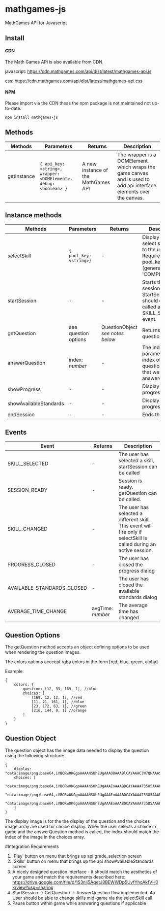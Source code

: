 # mathgames-js

MathGames API for Javascript

## Install
#### CDN		

The Math Games APi is also available from CDN.				

javascript: https://cdn.mathgames.com/api/dist/latest/mathgames-api.js

css: https://cdn.mathgames.com/api/dist/latest/mathgames-api.css


#### NPM
Please import via the CDN theas the npm package is not maintained not up-to-date.
```
npm install mathgames-js
```


## Methods

Methods | Parameters | Returns | Description
---|---|---|---
getInstance | ```{ api_key: <string>, wrapper: <DOMElement>, debug: <boolean> }``` |  A new instance of the MathGames API | The wrapper is a DOMElement which wraps the game canvas and is used to add api interface elements over the canvas. |

## Instance methods

Methods | Parameters | Returns | Description
---|---|---|---
selectSkill    |```{ pool_key: <string>}```| -| Display the select skill dialog to the user. Requires a pool_key (generally 'COMPLETE').
startSession   | - | - | Starts the session. StartSession should only be called after the SKILL_SELECTED event.
getQuestion    | see question options | QuestionObject *see notes below* | Returns a new question.
answerQuestion | index: *number*| -| The index parameter is the index of the question choice that was answered
showProgress   | -| - | Display the progress dialog
showAvailableStandards   | -| - | Display the progress dialog
endSession     | -| - | Ends the session.

## Events

Event | Returns | Description
---|---|---
SKILL_SELECTED|-| The user has selected a skill, startSession can be called
SESSION_READY|-|Session is ready.  getQuestion can be called.
SKILL_CHANGED|-|The user has selected a different skill.  This event will fire only if selectSkill is called during an active session.
PROGRESS_CLOSED|-|The user has closed the progress dialog
AVAILABLE_STANDARDS_CLOSED|-|The user has closed the available standards dialog
AVERAGE_TIME_CHANGE|avgTime: *number* |The average time has changed

## Question Options

The getQuestion method accepts an object defining options to be used when rendering the question images.

The colors options acccept rgba colors in the form [red, blue, green, alpha]

Example:

```
{
    colors: {
        question: [12, 33, 169, 1], //blue
        choices: [
            [169, 12, 12, 1], //red
            [11, 21, 161, 1], //blue
            [23, 172, 63, 1], //green
            [216, 144, 0, 1] //orange
        ]
    }
}
```


## Question Object

The question object has the image data needed to display the question using the following structure:

```
{
    display: "data:image/png;base64,iVBORw0KGgoAAAANSUhEUgAAAO8AAABlCAYAAAClW7QHAAASbElEQVR4Xu2de...",
    choices: [
        "data:image/png;base64,iVBORw0KGgoAAAANSUhEUgAAAEoAAABDCAYAAAA735O5AAAF50lEQVR4Xu1b633bRgwHKM...",
        "data:image/png;base64,iVBORw0KGgoAAAANSUhEUgAAAEoAAABDCAYAAAA735O5AAAFTklEQVR4Xu2b33nbNhDA7y...",
        "data:image/png;base64,iVBORw0KGgoAAAANSUhEUgAAAEoAAABDCAYAAAA735O5AAAFDklEQVR4Xu2b0XnbOAzHAV..."
    ]
}
```

The display image is for the the display of the question and the choices image array are used for choice display.  When the user selects a choice in game and the answerQuestion method is called, the index should match the index of the image in the choices array.

#Integration Requirements
1. 'Play' button on menu that brings up api grade_selection screen
2. 'Skills' button on menu that brings up the api showAvailableStandards screen
3. A nicely designed question interface - it should match the aesthetics of your game and match the requirements described here: https://drive.google.com/file/d/1S3nIj5AqetJ8BEWWDp5UvfYhoAkfVH0k/view?usp=sharing
4. StartSession -> GetQuestion -> AnswerQuestion flow implemented. 
    4a. User should be able to change skills mid-game via the selectSkill call
3. Pause button within game while answering questions if applicable
